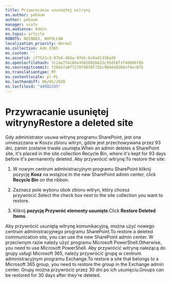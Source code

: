 ```yaml
---
title: Przywracanie usuniętej witryny
ms.author: pebaum
author: pebaum
manager: scotv
ms.audience: Admin
ms.topic: article
ROBOTS: NOINDEX, NOFOLLOW
localization_priority: Normal
ms.collection: Adm_O365
ms.custom: ''
ms.assetid: cf7521c3-97b4-465a-97eb-6c0a41338a30
ms.openlocfilehash: 7c2ae754c86a3502092b622c55d18f3f4006bf8b
ms.sourcegitcommit: f28dafa0f727870038f72bc904da926daf4ec07b
ms.translationtype: MT
ms.contentlocale: pl-PL
ms.lasthandoff: 06/05/2020
ms.locfileid: "44582245"
---
```

# <a name="restore-a-deleted-site"></a><span data-ttu-id="e69cc-102">Przywracanie usuniętej witryny</span><span class="sxs-lookup"><span data-stu-id="e69cc-102">Restore a deleted site</span></span>

<span data-ttu-id="e69cc-103">Gdy administrator usuwa witrynę programu SharePoint, jest ona umieszczana w Koszu zbioru witryn, gdzie jest przechowywana przez 93 dni, zanim zostanie trwale usunięta.</span><span class="sxs-lookup"><span data-stu-id="e69cc-103">When an admin deletes a SharePoint site, it's placed in the site collection Recycle Bin, where it's kept for 93 days before it's permanently deleted.</span></span> <span data-ttu-id="e69cc-104">Aby przywrócić witrynę:</span><span class="sxs-lookup"><span data-stu-id="e69cc-104">To restore the site:</span></span>
  
1. <span data-ttu-id="e69cc-105">W nowym centrum administracyjnym programu SharePoint kliknij pozycję **Kosz** na wstążce.</span><span class="sxs-lookup"><span data-stu-id="e69cc-105">In the new SharePoint admin center, click **Recycle Bin** on the ribbon.</span></span> 
    
2. <span data-ttu-id="e69cc-106">Zaznacz pole wyboru obok zbioru witryn, który chcesz przywrócić.</span><span class="sxs-lookup"><span data-stu-id="e69cc-106">Select the check box next to the site collection you want to restore.</span></span>
    
3. <span data-ttu-id="e69cc-107">Kliknij **pozycję Przywróć elementy usunięte**.</span><span class="sxs-lookup"><span data-stu-id="e69cc-107">Click **Restore Deleted Items**.</span></span>
    
<span data-ttu-id="e69cc-108">Aby przywrócić usuniętą witrynę komunikacyjną, można użyć nowego centrum administracyjnego programu SharePoint.</span><span class="sxs-lookup"><span data-stu-id="e69cc-108">To restore a deleted communication site, you can use the new SharePoint admin center.</span></span> <span data-ttu-id="e69cc-109">W przeciwnym razie należy użyć programu Microsoft PowerShell.</span><span class="sxs-lookup"><span data-stu-id="e69cc-109">Otherwise, you need to use Microsoft PowerShell.</span></span> <span data-ttu-id="e69cc-110">Aby przywrócić witrynę należącą do grupy usługi Microsoft 365, należy przywrócić grupę w centrum administracyjnym programu Exchange.</span><span class="sxs-lookup"><span data-stu-id="e69cc-110">To restore a site that belongs to a Microsoft 365 group, you need to restore the group in the Exchange admin center.</span></span> <span data-ttu-id="e69cc-111">Grupy można przywrócić przez 30 dni po ich usunięciu.</span><span class="sxs-lookup"><span data-stu-id="e69cc-111">Groups can be restored for 30 days after they're deleted.</span></span>
  

